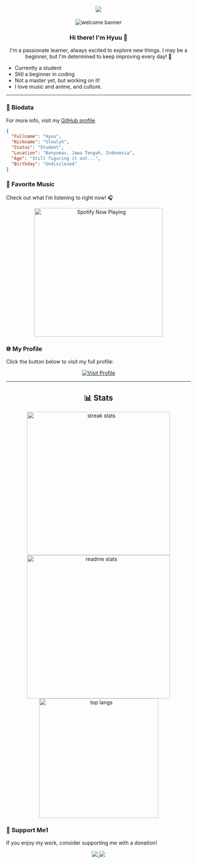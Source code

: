 <h1 align="center">
    <img src="https://readme-typing-svg.herokuapp.com/?font=Righteous&size=35&center=true&vCenter=true&width=600&height=70&duration=4000&lines=Hi,+I'm+Hyuu;I'm+a+beginner;Learning+to+Code+🚀;Loves+Anime+%26+Music+🎵;Always+Keep+Improving+💡" />
</h1>

<p align="center">
  <img src="https://files.catbox.moe/iegfc9.jpg" alt="welcome banner" />
</p>

<h3 align="center">Hi there! I'm Hyuu 👋</h3>

<p align="center">
  I'm a passionate learner, always excited to explore new things. I may be a beginner, but I'm determined to keep improving every day! 🚀
  
- Currently a student  
- Still a beginner in coding  
- Not a master yet, but working on it!  
- I love music and anime, and culture.
</p>

---

### 📝 **Biodata**
For more info, visit my [GitHub profile](https://github.com/slowlyh).

```json
{
  "Fullname": "Hyuu",
  "Nickname": "Slowlyh",
  "Status": "Student",
  "Location": "Banyumas, Jawa Tengah, Indonesia",
  "Age": "Still figuring it out...",
  "Birthday": "Undisclosed"
}
```

### **🎵 Favorite Music**
Check out what I’m listening to right now! 🎧
<p align="center">
  <a href="https://open.spotify.com/track/7q4zdBAgLFETdnslE7Z0Eq?si=3HdgxRHlQvCFsIemHhw7jQ" target="_blank"><img src="https://now-playing-on-spotify.vercel.app/api/spotify" alt="Spotify Now Playing" width="350"/></a></p>

### 🌐 **My Profile**
Click the button below to visit my full profile:

<p align="center">
  <a href="https://hyuu.tech" target="_blank">
    <img src="https://img.shields.io/badge/Profile-Visit%20Now-blue?style=for-the-badge&logo=web&logoColor=white" alt="Visit Profile">
  </a>
</p>

---

<h2 align="center">📊 Stats</h2> 
  <div align="center"> 
  <img width="390" src="https://github-readme-streak-stats-salesp07.vercel.app/?user=slowlyh&count_private=true&theme=react&border_radius=10" alt="streak stats"/> 
  <img width="390" src="https://github-readme-stats-salesp07.vercel.app/api?username=slowlyh&count_private=true&show_icons=true&theme=react&rank_icon=github&border_radius=10" alt="readme stats" /> 
  <br/> 
  <img width="325" align="center" src="https://github-readme-stats-salesp07.vercel.app/api/top-langs/?username=slowlyh&hide=HTML&langs_count=8&layout=compact&theme=react&border_radius=10&size_weight=0.5&count_weight=0.5&exclude_repo=github-readme-stats" alt="top langs" /> 
</div>

### 💖 **Support Me**1
If you enjoy my work, consider supporting me with a donation!
<p align="center"> 
  <a href="https://saweria.co/slowlyh"> <img src="https://img.shields.io/badge/Donate-Saweria-ff3e00?style=for-the-badge&logo=steam&logoColor=white" /> </a> 
  <a href="https://trakteer.id/slowlyh"> <img src="https://img.shields.io/badge/Donate-Trakteer-4B9F4A?style=for-the-badge&logo=ko-fi&logoColor=white" /> </a>
</p>

